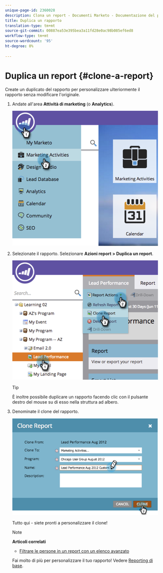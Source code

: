 ```yaml
---
unique-page-id: 2360028
description: Clona un report - Documenti Marketo - Documentazione del prodotto
title: Duplica un rapporto
translation-type: tm+mt
source-git-commit: 00887ea53e395bea3a11fd28e0ac98b085ef6ed8
workflow-type: tm+mt
source-wordcount: '95'
ht-degree: 0%

---
```



# Duplica un report {#clone-a-report}

Create un duplicato del rapporto per personalizzare ulteriormente il rapporto senza modificare l&#39;originale.

1. Andate all&#39;area **Attività di marketing** (o **Analytics**).

   ![](assets/image2014-9-16-14-3a23-3a46.png)

1. Selezionate il rapporto. Selezionare **Azioni report > Duplica un report**.

   ![](assets/image2014-9-16-14-3a23-3a53.png)

   >[!TIP]
   >
   >È inoltre possibile duplicare un rapporto facendo clic con il pulsante destro del mouse su di esso nella struttura ad albero.

1. Denominate il clone del rapporto.

   ![](assets/image2014-9-16-14-3a23-3a57.png)

   Tutto qui - siete pronti a personalizzare il clone!

   >[!NOTE]
   >
   >**Articoli correlati**
   >
   >    
   >    
   >    * [Filtrare le persone in un report con un elenco avanzato](../../../../product-docs/reporting/basic-reporting/editing-reports/filter-people-in-a-report-with-a-smart-list.md)


   Fai molto di più per personalizzare il tuo rapporto! Vedere [Reporting di base](http://docs.marketo.com/display/docs/basic+reporting).

